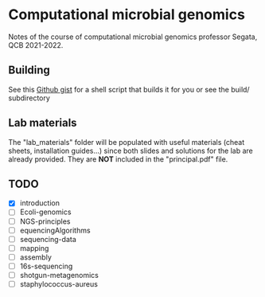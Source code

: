 # Computational microbial genomics
Notes of the course of computational microbial genomics professor Segata, QCB 2021-2022.

## Building
See this [Github gist](https://gist.github.com/giacThePhantom/e080a777782754542d0e081835669085) for a shell script that builds it for you or see the build/ subdirectory

## Lab materials
The "lab_materials" folder will be populated with useful materials (cheat sheets, installation guides...) since both slides and solutions for the lab are already provided. They are **NOT** included in the "principal.pdf" file.

## TODO
- [x] introduction
- [ ] Ecoli-genomics
- [ ] NGS-principles
- [ ] equencingAlgorithms
- [ ] sequencing-data
- [ ] mapping
- [ ] assembly
- [ ] 16s-sequencing
- [ ] shotgun-metagenomics
- [ ] staphylococcus-aureus
